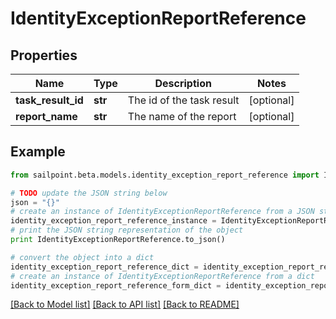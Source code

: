 # IdentityExceptionReportReference


## Properties
Name | Type | Description | Notes
------------ | ------------- | ------------- | -------------
**task_result_id** | **str** | The id of the task result | [optional] 
**report_name** | **str** | The name of the report | [optional] 

## Example

```python
from sailpoint.beta.models.identity_exception_report_reference import IdentityExceptionReportReference

# TODO update the JSON string below
json = "{}"
# create an instance of IdentityExceptionReportReference from a JSON string
identity_exception_report_reference_instance = IdentityExceptionReportReference.from_json(json)
# print the JSON string representation of the object
print IdentityExceptionReportReference.to_json()

# convert the object into a dict
identity_exception_report_reference_dict = identity_exception_report_reference_instance.to_dict()
# create an instance of IdentityExceptionReportReference from a dict
identity_exception_report_reference_form_dict = identity_exception_report_reference.from_dict(identity_exception_report_reference_dict)
```
[[Back to Model list]](../README.md#documentation-for-models) [[Back to API list]](../README.md#documentation-for-api-endpoints) [[Back to README]](../README.md)


